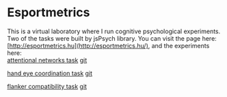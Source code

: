 # Esportmetrics

This is a virtual laboratory where I run cognitive psychological experiments. Two of the tasks were built by jsPsych library.
You can visit the page here: [http://esportmetrics.hu](http://esportmetrics.hu/),
and the experiments here:
</br>
[attentional networks task](http://esportmetrics.hu/networks/networks.html)
[git](https://github.com/silentstorm902/My-Projects/tree/master/esportmetrics/networks)

[hand eye coordination task](http://esportmetrics.hu/hand_eye/test.html)
[git](https://github.com/silentstorm902/My-Projects/tree/master/esportmetrics/hand_eye)

[flanker compatibility task](http://esportmetrics.hu/flanker/flanker.html)
[git](https://github.com/silentstorm902/My-Projects/tree/master/esportmetrics/flanker)


